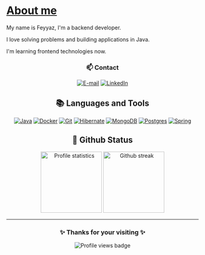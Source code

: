 # [About me](#about-me)



My name is Feyyaz, 
I'm a backend developer.

I love solving problems and building applications in Java. 

I'm learning frontend technologies now.

<div align="center">
  
  </a>
  
  <h3> 📫 Contact </h3>

  [![E-mail](https://custom-icon-badges.demolab.com/badge/-Email-dc262d?style=for-the-badge&logo=mail&logoColor=white)](mailto:fyyzkrkc@gmail.com)
  [![LinkedIn](https://custom-icon-badges.demolab.com/badge/-LinkedIn-0A66C2?style=for-the-badge&logo=linkedin-app-white-icon)](https://www.linkedin.com/in/feyyaz-karakoç-fullstackdeveloper/)






## 📚 Languages and Tools


[![Java](https://skillicons.dev/icons?i=java)](https://www.java.com/)
[![Docker](https://skillicons.dev/icons?i=docker)](https://www.docker.com/)
[![Git](https://skillicons.dev/icons?i=git)](https://git-scm.com/)
[![Hibernate](https://skillicons.dev/icons?i=hibernate)](https://hibernate.org/)
[![MongoDB](https://skillicons.dev/icons?i=mongodb)](https://www.mongodb.com/)
[![Postgres](https://skillicons.dev/icons?i=postgres)](https://www.postgresql.org/)
[![Spring](https://skillicons.dev/icons?i=spring)](https://spring.io/)


## 📁 Github Status

<div align='center'>
  <a href="https://github.com/anuraghazra/github-readme-stats">
    <img
      src="https://github-readme-stats.vercel.app/api?username=FeyyazKarakoc&show_icons=true&text_color=ffffff&theme=react&count_private=true&hide_border=true"
      alt="Profile statistics"
      height="160em"/></a>
  <a href="https://github.com/denvercoder1/github-readme-streak-stats">
    <img
      src="https://github-readme-streak-stats-six-ivory.vercel.app/?user=FeyyazKarakoc&dates=ffffff&theme=react&date_format=j%20M%5B%20Y%5D&ring=ffffff&fire=61dafb&sideNums=ffffff&currStreakNum=ffffff&hide_border=true"
      alt="Github streak"
      height="160em"/></a>

---

### ✨ Thanks for your visiting ✨

 
  ![Profile views badge](https://komarev.com/ghpvc/?username=FeyyazKarakoc&color=blue&style=for-the-badge)
</div>
